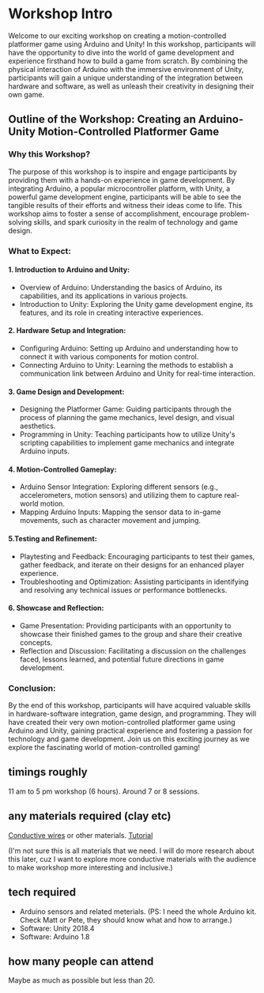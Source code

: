 # Workshop Intro
Welcome to our exciting workshop on creating a motion-controlled platformer game using Arduino and Unity! In this workshop, participants will have the opportunity to dive into the world of game development and experience firsthand how to build a game from scratch. By combining the physical interaction of Arduino with the immersive environment of Unity, participants will gain a unique understanding of the integration between hardware and software, as well as unleash their creativity in designing their own game.
## __Outline of the Workshop:__ Creating an Arduino-Unity Motion-Controlled Platformer Game
### Why this Workshop?
The purpose of this workshop is to inspire and engage participants by providing them with a hands-on experience in game development. By integrating Arduino, a popular microcontroller platform, with Unity, a powerful game development engine, participants will be able to see the tangible results of their efforts and witness their ideas come to life. This workshop aims to foster a sense of accomplishment, encourage problem-solving skills, and spark curiosity in the realm of technology and game design.
### What to Expect:
#### 1. Introduction to Arduino and Unity:
- Overview of Arduino: Understanding the basics of Arduino, its capabilities, and its applications in various projects.
- Introduction to Unity: Exploring the Unity game development engine, its features, and its role in creating interactive experiences.
#### 2. Hardware Setup and Integration:
- Configuring Arduino: Setting up Arduino and understanding how to connect it with various components for motion control.
- Connecting Arduino to Unity: Learning the methods to establish a communication link between Arduino and Unity for real-time interaction.
#### 3. Game Design and Development:
- Designing the Platformer Game: Guiding participants through the process of planning the game mechanics, level design, and visual aesthetics.
- Programming in Unity: Teaching participants how to utilize Unity's scripting capabilities to implement game mechanics and integrate Arduino inputs.
#### 4. Motion-Controlled Gameplay:
- Arduino Sensor Integration: Exploring different sensors (e.g., accelerometers, motion sensors) and utilizing them to capture real-world motion.
- Mapping Arduino Inputs: Mapping the sensor data to in-game movements, such as character movement and jumping.
#### 5.Testing and Refinement:
- Playtesting and Feedback: Encouraging participants to test their games, gather feedback, and iterate on their designs for an enhanced player experience.
- Troubleshooting and Optimization: Assisting participants in identifying and resolving any technical issues or performance bottlenecks.
#### 6. Showcase and Reflection:
- Game Presentation: Providing participants with an opportunity to showcase their finished games to the group and share their creative concepts.
- Reflection and Discussion: Facilitating a discussion on the challenges faced, lessons learned, and potential future directions in game development.
### Conclusion:
By the end of this workshop, participants will have acquired valuable skills in hardware-software integration, game design, and programming. They will have created their very own motion-controlled platformer game using Arduino and Unity, gaining practical experience and fostering a passion for technology and game development. Join us on this exciting journey as we explore the fascinating world of motion-controlled gaming!
## timings roughly
11 am to 5 pm workshop (6 hours). Around 7 or 8 sessions. 
## any materials required (clay etc)
[Conductive wires](https://www.sparkfun.com/products/retired/12806) or other materials. [Tutorial](https://www.instructables.com/DIY-Breath-Sensor-with-Arduino-Conductive-Knitted-/)

(I'm not sure this is all materials that we need. I will do more research about this later, cuz I want to explore more conductive materials with the audience to make workshop more interesting and inclusive.)
## tech required 
- Arduino sensors and related meterials. (PS: I need the whole Arduino kit. Check Matt or Pete, they should know what and how to arrange.)
- Software: Unity 2018.4
- Software: Arduino 1.8
## how many people can attend
Maybe as much as possible but less than 20.

